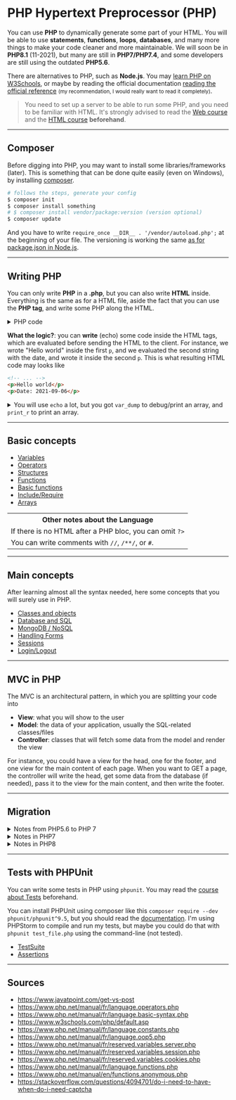 # PHP Hypertext Preprocessor (PHP)

You can use **PHP** to dynamically generate some part of your HTML. You will be able to use **statements**, **functions**, **loops**, **databases**, and many more things to make your code cleaner and more maintainable. We will soon be in **PHP8.1** (11-2021), but many are still in **PHP7/PHP7.4**, and some developers are still using the outdated **PHP5.6**.

There are alternatives to PHP, such as **Node.js**. You may [learn PHP on W3Schools](https://www.w3schools.com/PhP/default.asp), or maybe by reading the official documentation [reading the official reference](https://www.php.net/manual/en/langref.php) <small>(my recommendation, I would really want to read it completely)</small>.

> You need to set up a server to be able to run some PHP, and you need to be familiar with HTML. It's strongly advised to read the [Web course](../../web/general/index.md) and the [HTML course](../../web/html/index.md) **beforehand**.

<hr class="sl">

## Composer

Before digging into PHP, you may want to install some libraries/frameworks (later). This is something that can be done quite easily (even on Windows), by installing [composer](https://getcomposer.org/).

```bash
# follows the steps, generate your config
$ composer init
$ composer install something
# $ composer install vendor/package:version (version optional)
$ composer update
```

And you have to write `require_once __DIR__ . '/vendor/autoload.php';` at the beginning of your file. The versioning is working the same [as for package.json in Node.js](https://nodejs.dev/learn/semantic-versioning-using-npm).

<hr class="sr">

## Writing PHP

You can only write **PHP** in a **.php**, but you can also write **HTML** inside. Everything is the same as for a HTML file, aside the fact that you can use the **PHP tag**, and write some PHP along the HTML.

<details class="details-e">
<summary>PHP code</summary>

```php
<?php // ex: index.php ?>
<!DOCTYPE html>
<html lang="fr">
<head><title>Hello world!</title></head>
<body>
<p><?php echo "Hello world"; ?></p>
<?php /* <?php echo "" ?> is the same as <?=""?> */ ?>
<p><?= "Date: ".date("Y-m-d")?></p>
</body>
</html>
```
</details>

**What the logic?**: you can **write** (echo) some code inside the HTML tags, which are evaluated before sending the HTML to the client. For instance, we wrote "Hello world" inside the first `p`, and we evaluated the second string with the date, and wrote it inside the second `p`. This is what resulting HTML code may looks like

```html
<!-- ... -->
<p>Hello world</p>
<p>Date: 2021-09-06</p>
```

<details class="details-border">
<summary>You will use <code>echo</code> a lot, but you got <code>var_dump</code> to debug/print an array, and <code>print_r</code> to print an array.</summary>
<br>

```php
<?php
echo "some text"; // some text
var_dump("some text"); // string(9) "some text"
print_r("some text") // some text
// pretty print array
echo "<pre>".print_r(array(5,6))."</pre>"
// pretty print debug
echo "<pre>".var_dump($exception)."</pre>"
```

</details>

<hr class="sr">

## Basic concepts

* [Variables](basic/variables.md)
* [Operators](basic/operators.md)
* [Structures](basic/structures.md)
* [Functions](basic/functions.md)
* [Basic functions](basic/functions-basic.md)
* [Include/Require](basic/include.md)
* [Arrays](basic/arrays.md)

<table class="table border-dark table-bordered table-striped">
<tr><th class="text-center">Other notes about the Language</th></tr>
<tr><td>If there is no HTML after a PHP bloc, you can omit <code>?&gt;</code></td></tr>
<tr><td>You can write comments with <code>//</code>, <code>/**/</code>, or <code>#</code>.</td></tr>
</table>

<hr class="sl">

## Main concepts

After learning almost all the syntax needed, here some concepts that you will surely use in PHP.

* [Classes and objects](main/classes.md)
* [Database and SQL](main/sql.md)
* [MongoDB / NoSQL](main/mongodb.md)
* [Handling Forms](main/forms.md)
* [Sessions](main/sessions.md)
* [Login/Logout](main/login_logout.md)

<hr class="sl">

## MVC in PHP

The MVC is an architectural pattern, in which you are splitting your code into

* **View**: what you will show to the user
* **Model**: the data of your application, usually the SQL-related classes/files
* **Controller**: classes that will fetch some data from the model and render the view

For instance, you could have a view for the head, one for the footer, and one view for the main content of each page. When you want to GET a page, the controller will write the head, get some data from the database (if needed), pass it to the view for the main content, and then write the footer.

<hr class="sr">

## Migration

<details class="details-e">
<summary>Notes from PHP5.6 to PHP 7</summary>

* change `<? ?>` to `<?php ?>`
* `ereg` deleted, `mbstring` deleted/moved, `mktime` changed
* `list` replaced by `str_split`, and foreach changed
* sessions changed
* `mysql` deprecated, use `mysqli`
</details>

<details class="details-e">
<summary>Notes in PHP7</summary>

* add function returns types
* add function arguments types
</details>

<details class="details-e">
<summary>Notes in PHP8</summary>

* add unions return types
* add annotations
</details>

<hr class="sl">

## Tests with PHPUnit

You can write some tests in PHP using `phpunit`. You may read the [course about Tests](../../proj/tests/index.md) beforehand.

You can install PHPUnit using composer like this `composer require --dev phpunit/phpunit^9.5`, but you should read the [documentation](https://phpunit.readthedocs.io/en/9.5/installation.html#composer). I'm using PHPStorm to compile and run my tests, but maybe you could do that with `phpunit test_file.php` using the command-line (not tested).

* [TestSuite](tests/file.md)
* [Assertions](tests/assertions.md)

<hr class="sr">

## Sources

* <https://www.javatpoint.com/get-vs-post>
* <https://www.php.net/manual/fr/language.operators.php>
* <https://www.php.net/manual/fr/language.basic-syntax.php>
* <https://www.w3schools.com/php/default.asp>
* <https://www.php.net/manual/fr/language.constants.php>
* <https://www.php.net/manual/fr/language.oop5.php>
* <https://www.php.net/manual/fr/reserved.variables.server.php>
* <https://www.php.net/manual/fr/reserved.variables.session.php>
* <https://www.php.net/manual/fr/reserved.variables.cookies.php>
* <https://www.php.net/manual/fr/language.functions.php>
* <https://www.php.net/manual/en/functions.anonymous.php>
* <https://stackoverflow.com/questions/4094701/do-i-need-to-have-when-do-i-need-captcha>